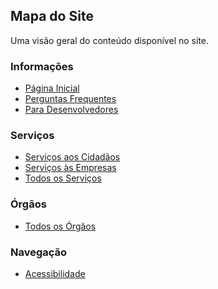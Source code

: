 Mapa do Site
---
Uma visão geral do conteúdo disponível no site. 

### Informações

- [Página Inicial](/)
- [Perguntas Frequentes](/pagina-estatica/perguntas-frequentes)
- [Para Desenvolvedores](http://servicosgovbr.github.io)

### Serviços

- [Serviços aos Cidadãos](/publico-alvo/servicos-aos-cidadaos)
- [Serviços às Empresas](/publico-alvo/servicos-as-empresas)
- [Todos os Serviços](/servicos)

### Órgãos

- [Todos os Órgãos](/orgaos)

### Navegação

- [Acessibilidade](/pagina-estatica/acessibilidade)

